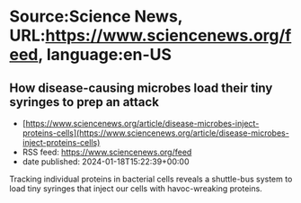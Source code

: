 # Source:Science News, URL:https://www.sciencenews.org/feed, language:en-US

## How disease-causing microbes load their tiny syringes to prep an attack
 - [https://www.sciencenews.org/article/disease-microbes-inject-proteins-cells](https://www.sciencenews.org/article/disease-microbes-inject-proteins-cells)
 - RSS feed: https://www.sciencenews.org/feed
 - date published: 2024-01-18T15:22:39+00:00

Tracking individual proteins in bacterial cells reveals a shuttle-bus system to load tiny syringes that inject our cells with havoc-wreaking proteins.


